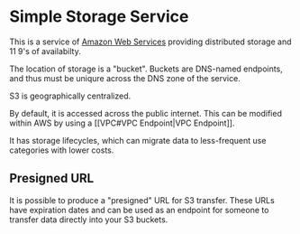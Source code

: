 # Simple Storage Service

This is a service of [Amazon Web Services](https://aws.amazon.com/console/) providing distributed storage and 11 9's of availabilty.

The location of storage is a "bucket".  Buckets are DNS-named endpoints, and thus must be uniqure across the DNS zone of the service.

S3 is geographically centralized.

By default, it is accessed across the public internet.  This can be modified within AWS by using a [[VPC#VPC Endpoint|VPC Endpoint]].

It has storage lifecycles, which can migrate data to less-frequent use categories with lower costs.

## Presigned URL
It is possible to produce a "presigned" URL for S3 transfer. These URLs have expiration dates and can be used as an endpoint for someone to transfer data directly into your S3 buckets.
